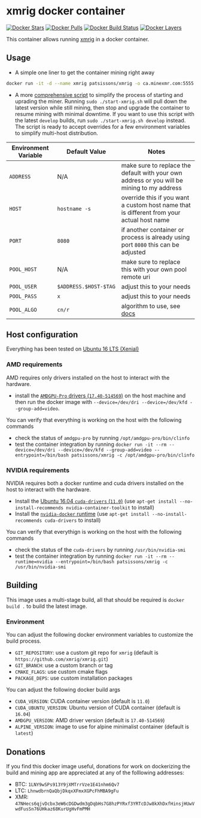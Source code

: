 # xmrig docker container

[![Docker Stars](https://img.shields.io/docker/stars/patsissons/xmrig.svg)](https://hub.docker.com/r/patsissons/xmrig/) [![Docker Pulls](https://img.shields.io/docker/pulls/patsissons/xmrig.svg)](https://hub.docker.com/r/patsissons/xmrig/) [![Docker Build Status](https://img.shields.io/docker/cloud/build/patsissons/xmrig.svg)](https://hub.docker.com/r/patsissons/xmrig/builds) [![Docker Layers](https://images.microbadger.com/badges/image/patsissons/xmrig.svg)](https://microbadger.com/images/patsissons/xmrig)

This container allows running [xmrig](https://github.com/xmrig/xmrig) in a docker container.

## Usage

* A simple one liner to get the container mining right away

```bash
docker run -it -d --name xmrig patsissons/xmrig -o ca.minexmr.com:5555 -u 47NHecs6qjvDcbx3eW6cDGDwdm3gDqbHs7G8hzPYRxf3YRTcDJw8kXhDxfHinsjHUwVwdFusSn76UHkaz68KurUgHvFmPMH.github-xmrig -p x -a cn/r
```

* A more [comprehensive script](https://github.com/patsissons/xmrig-docker/blob/master/start-xmrig.sh) to simplify the process of starting and uprading the miner. Running `sudo ./start-xmrig.sh` will pull down the latest version while still mining, then stop and upgrade the container to resume mining with minimal downtime. If you want to use this
script with the latest `develop` builds, run `sudo ./start-xmrig.sh develop` instead. The script is ready to accept overrides for a few environment variables to simplify multi-host distribution.

|Environment Variable|Default Value|Notes|
|-|-|-|
|`ADDRESS`|N/A|make sure to replace the default with your own address or you will be mining to my address|
|`HOST`|`hostname -s`|override this if you want a custom host name that is different from your actual host name|
|`PORT`|`8080`|if another container or process is already using port `8080` this can be adjusted|
|`POOL_HOST`|N/A|make sure to replace this with your own pool remote uri|
|`POOL_USER`|`$ADDRESS.$HOST-$TAG`|adjust this to your needs|
|`POOL_PASS`|`x`|adjust this to your needs|
|`POOL_ALGO`|`cn/r`|algorithm to use, see [docs](https://github.com/xmrig/xmrig/blob/master/doc/ALGORITHMS.md#algorithm-names)|

## Host configuration

Everything has been tested on [Ubuntu 16 LTS (Xenial)](http://archive.ubuntu.com/ubuntu/dists/xenial/main/installer-amd64/current/images/netboot/mini.iso)

### AMD requirements

AMD requires only drivers installed on the host to interact with the hardware.

- install the [`AMDGPU-Pro` drivers (`17.40-514569`)](https://www.amd.com/en/support/kb/release-notes/rn-prorad-lin-amdgpupro-17-40-0) on the host machine and then run the docker image with `--device=/dev/dri --device=/dev/kfd --group-add=video`.

You can verify that everything is working on the host with the following commands

- check the status of `amdgpu-pro` by running `/opt/amdgpu-pro/bin/clinfo`
- test the container integration by running `docker run -it --rm --device=/dev/dri --device=/dev/kfd --group-add=video --entrypoint=/bin/bash patsissons/xmrig -c /opt/amdgpu-pro/bin/clinfo`

### NVIDIA requirements

NVIDIA requires both a docker runtime and cuda drivers installed on the host to interact with the hardware.

- Install the [Ubuntu 16.04 `cuda-drivers` (`11.0`)](https://developer.nvidia.com/cuda-downloads?target_os=Linux&target_arch=x86_64) (use `apt-get install --no-install-recommends nvidia-container-toolkit` to install)
- Install the [`nvidia-docker` runtime](https://github.com/NVIDIA/nvidia-docker/wiki#how-do-i-install-the-nvidia-driver) (use `apt-get install --no-install-recommends cuda-drivers` to install)

You can verify that everythign is working on the host with the following commands

- check the status of the `cuda-drivers` by running `/usr/bin/nvidia-smi`
- test the container integration by running `docker run -it --rm --runtime=nvidia --entrypoint=/bin/bash patsissons/xmrig -c /usr/bin/nvidia-smi`

## Building

This image uses a multi-stage build, all that should be required is `docker build .` to build the latest image.

### Environment

You can adjust the following docker environment variables to customize the build process.

- `GIT_REPOSITORY`: use a custom git repo for `xmrig` (default is `https://github.com/xmrig/xmrig.git`)
- `GIT_BRANCH`: use a custom branch or tag
- `CMAKE_FLAGS`: use custom cmake flags
- `PACKAGE_DEPS`: use custom installation packages

You can adjust the following docker build args

- `CUDA_VERSION`: CUDA container version (default is `11.0`)
- `CUDA_UBUNTU_VERSION`: Ubuntu version of CUDA container (default is `16.04`)
- `AMDGPU_VERSION`: AMD driver version (default is `17.40-514569`)
- `ALPINE_VERSION`: image to use for alpine minimalist container (default is `latest`)

## Donations

If you find this docker image useful, donations for work on dockerizing the build and mining app are appreciated at any of the folllowing addresses:

* BTC: `1LNY9wSPs913Y9jXMTrrVze1E41nhm6Qv7`
* LTC: `LhnwdbrnQaQbjDkqxXFmxXGPcFhMBA9gFu`
* XMR: `47NHecs6qjvDcbx3eW6cDGDwdm3gDqbHs7G8hzPYRxf3YRTcDJw8kXhDxfHinsjHUwVwdFusSn76UHkaz68KurUgHvFmPMH`
